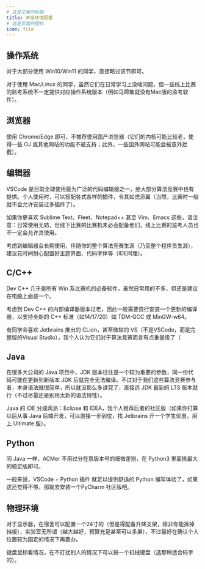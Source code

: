 ```yaml
---
# 这是文章的标题
title: 开发环境配置
# 这是页面的图标
icon: file
---
```


<!-- more -->


## 操作系统

对于大部分使用 Win10/Win11 的同学，直接略过该节即可。

对于使用 Mac/Linux 的同学，虽然它们在日常学习上没啥问题，但一些线上比赛的监考系统不一定提供对应操作系统版本（例如马蹄集就没有Mac版的监考软件）。

## 浏览器

使用 Chrome/Edge 即可，不推荐使用国产浏览器（它们的内核可能比较老，使得一些 OJ 或其他网站的功能不被支持；此外，一些国外网站可能会被意外拦截）。

## 编辑器

VSCode 是目前全球使用最为广泛的代码编辑器之一，绝大部分算法竞赛中也有提供。个人使用时，可以搭配各式各样的插件，令其如虎添翼（当然，比赛时一般就不会允许安装过多插件了）。

如果你更喜欢 Sublime Text、Fleet、Notepad++ 甚至 Vim、Emacs 这些，请注意：日常使用无妨，但线下比赛的比赛机未必会配备他们，线上比赛的监考人员也不一定会允许其使用。

考虑到编辑器会长期使用，伴随你的整个算法竞赛生涯（乃至整个程序员生涯），建议花时间耐心配置好主题界面、代码字体等（IDE同理）。

## C/C++

Dev C++ 几乎是所有 Win 系比赛机的必备软件，虽然日常用的不多，但还是建议在电脑上面装一个。

考虑到 Dev C++ 的内部编译器版本过老，因此一般需要自行安装一个更新的编译器，以支持全新的 C++ 标准（如14/17/20）如 TDM-GCC 或 MinGW-w64。

有同学会喜欢 Jetbrains 推出的 CLion，甚至微软的 VS（不是VSCode，而是完整版的Visual Studio），我个人认为它们对于算法竞赛而言有点重量级了（

## Java

在很多大公司的 Java 项目中，JDK 版本往往是一个较为重要的参数，同一份代码可能在更新到新版本 JDK 后就完全无法编译。不过对于我们这些算法竞赛参与者，本身语法就很简单，所以就没那么多讲究了，直接选 JDK 最新的 LTS 版本就行（不过尽量还是别用太新的语法特性）。

Java 的 IDE 分成两派：Eclipse 和 IDEA，我个人推荐后者的社区版（如果你打算以后从事 Java 后端开发，可以直接一步到位，找 Jetbrains 开一个学生优惠，用上 Ultimate 版）。

## Python

同 Java 一样，ACMer 不用过分在意版本号的细微差别，在 Python3 里面挑最大的稳定版即可。

一般来说，VSCode + Python 插件 就足以提供舒适的 Python 编写体验了，如果这还觉得不够，那就去安装一个PyCharm 社区版吧。

## 物理环境

对于显示器，在宿舍可以配置一个24寸的（但是得配备升降支架，除非你能拆掉挡板），实验室无所谓（越大越好，预算充足甚至可以多屏），不过最好在确认个人位置较为固定的情况下再置办。

键盘鼠标看情况，在不打扰别人的情况下可以搞一个机械键盘（选那种适合码字的）。

